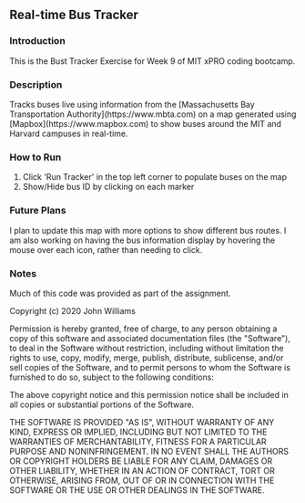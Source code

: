 <h2>Real-time Bus Tracker</h2>

<h3>Introduction</h3>
This is the Bust Tracker Exercise for Week 9 of MIT xPRO coding bootcamp.

<h3>Description</h3>
Tracks buses live using information from the [Massachusetts Bay Transportation Authority](https://www.mbta.com) on a map generated using [Mapbox](https://www.mapbox.com) to show buses around the MIT and Harvard campuses in real-time.

<h3>How to Run</h3>
<ol>
  <li>Click 'Run Tracker' in the top left corner to populate buses on the map</li>
  <li>Show/Hide bus ID by clicking on each marker</li>
</ol>

<h3>Future Plans</h3>
I plan to update this map with more options to show different bus routes. I am also working on having the bus information display by hovering the mouse over each icon, rather than needing to click.

<h3>Notes</h3>
Much of this code was provided as part of the assignment.

Copyright (c) 2020 John Williams

Permission is hereby granted, free of charge, to any person obtaining a copy
of this software and associated documentation files (the "Software"), to deal
in the Software without restriction, including without limitation the rights
to use, copy, modify, merge, publish, distribute, sublicense, and/or sell
copies of the Software, and to permit persons to whom the Software is
furnished to do so, subject to the following conditions:

The above copyright notice and this permission notice shall be included in all
copies or substantial portions of the Software.

THE SOFTWARE IS PROVIDED "AS IS", WITHOUT WARRANTY OF ANY KIND, EXPRESS OR
IMPLIED, INCLUDING BUT NOT LIMITED TO THE WARRANTIES OF MERCHANTABILITY,
FITNESS FOR A PARTICULAR PURPOSE AND NONINFRINGEMENT. IN NO EVENT SHALL THE
AUTHORS OR COPYRIGHT HOLDERS BE LIABLE FOR ANY CLAIM, DAMAGES OR OTHER
LIABILITY, WHETHER IN AN ACTION OF CONTRACT, TORT OR OTHERWISE, ARISING FROM,
OUT OF OR IN CONNECTION WITH THE SOFTWARE OR THE USE OR OTHER DEALINGS IN THE
SOFTWARE.
